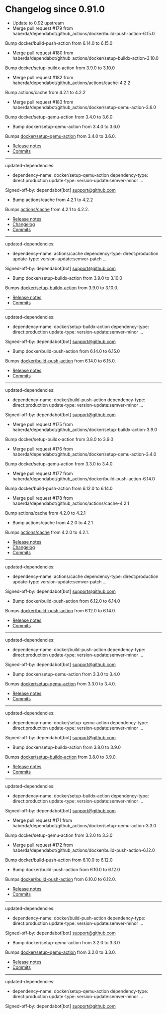 # Changelog since 0.91.0
- Update to 0.92 upstream 
- Merge pull request #179 from haberda/dependabot/github_actions/docker/build-push-action-6.15.0

Bump docker/build-push-action from 6.14.0 to 6.15.0 
- Merge pull request #180 from haberda/dependabot/github_actions/docker/setup-buildx-action-3.10.0

Bump docker/setup-buildx-action from 3.9.0 to 3.10.0 
- Merge pull request #182 from haberda/dependabot/github_actions/actions/cache-4.2.2

Bump actions/cache from 4.2.1 to 4.2.2 
- Merge pull request #183 from haberda/dependabot/github_actions/docker/setup-qemu-action-3.6.0

Bump docker/setup-qemu-action from 3.4.0 to 3.6.0 
- Bump docker/setup-qemu-action from 3.4.0 to 3.6.0

Bumps [docker/setup-qemu-action](https://github.com/docker/setup-qemu-action) from 3.4.0 to 3.6.0.
- [Release notes](https://github.com/docker/setup-qemu-action/releases)
- [Commits](https://github.com/docker/setup-qemu-action/compare/v3.4.0...v3.6.0)

---
updated-dependencies:
- dependency-name: docker/setup-qemu-action
  dependency-type: direct:production
  update-type: version-update:semver-minor
...

Signed-off-by: dependabot[bot] <support@github.com> 
- Bump actions/cache from 4.2.1 to 4.2.2

Bumps [actions/cache](https://github.com/actions/cache) from 4.2.1 to 4.2.2.
- [Release notes](https://github.com/actions/cache/releases)
- [Changelog](https://github.com/actions/cache/blob/main/RELEASES.md)
- [Commits](https://github.com/actions/cache/compare/v4.2.1...v4.2.2)

---
updated-dependencies:
- dependency-name: actions/cache
  dependency-type: direct:production
  update-type: version-update:semver-patch
...

Signed-off-by: dependabot[bot] <support@github.com> 
- Bump docker/setup-buildx-action from 3.9.0 to 3.10.0

Bumps [docker/setup-buildx-action](https://github.com/docker/setup-buildx-action) from 3.9.0 to 3.10.0.
- [Release notes](https://github.com/docker/setup-buildx-action/releases)
- [Commits](https://github.com/docker/setup-buildx-action/compare/v3.9.0...v3.10.0)

---
updated-dependencies:
- dependency-name: docker/setup-buildx-action
  dependency-type: direct:production
  update-type: version-update:semver-minor
...

Signed-off-by: dependabot[bot] <support@github.com> 
- Bump docker/build-push-action from 6.14.0 to 6.15.0

Bumps [docker/build-push-action](https://github.com/docker/build-push-action) from 6.14.0 to 6.15.0.
- [Release notes](https://github.com/docker/build-push-action/releases)
- [Commits](https://github.com/docker/build-push-action/compare/v6.14.0...v6.15.0)

---
updated-dependencies:
- dependency-name: docker/build-push-action
  dependency-type: direct:production
  update-type: version-update:semver-minor
...

Signed-off-by: dependabot[bot] <support@github.com> 
- Merge pull request #175 from haberda/dependabot/github_actions/docker/setup-buildx-action-3.9.0

Bump docker/setup-buildx-action from 3.8.0 to 3.9.0 
- Merge pull request #176 from haberda/dependabot/github_actions/docker/setup-qemu-action-3.4.0

Bump docker/setup-qemu-action from 3.3.0 to 3.4.0 
- Merge pull request #177 from haberda/dependabot/github_actions/docker/build-push-action-6.14.0

Bump docker/build-push-action from 6.12.0 to 6.14.0 
- Merge pull request #178 from haberda/dependabot/github_actions/actions/cache-4.2.1

Bump actions/cache from 4.2.0 to 4.2.1 
- Bump actions/cache from 4.2.0 to 4.2.1

Bumps [actions/cache](https://github.com/actions/cache) from 4.2.0 to 4.2.1.
- [Release notes](https://github.com/actions/cache/releases)
- [Changelog](https://github.com/actions/cache/blob/main/RELEASES.md)
- [Commits](https://github.com/actions/cache/compare/v4.2.0...v4.2.1)

---
updated-dependencies:
- dependency-name: actions/cache
  dependency-type: direct:production
  update-type: version-update:semver-patch
...

Signed-off-by: dependabot[bot] <support@github.com> 
- Bump docker/build-push-action from 6.12.0 to 6.14.0

Bumps [docker/build-push-action](https://github.com/docker/build-push-action) from 6.12.0 to 6.14.0.
- [Release notes](https://github.com/docker/build-push-action/releases)
- [Commits](https://github.com/docker/build-push-action/compare/v6.12.0...v6.14.0)

---
updated-dependencies:
- dependency-name: docker/build-push-action
  dependency-type: direct:production
  update-type: version-update:semver-minor
...

Signed-off-by: dependabot[bot] <support@github.com> 
- Bump docker/setup-qemu-action from 3.3.0 to 3.4.0

Bumps [docker/setup-qemu-action](https://github.com/docker/setup-qemu-action) from 3.3.0 to 3.4.0.
- [Release notes](https://github.com/docker/setup-qemu-action/releases)
- [Commits](https://github.com/docker/setup-qemu-action/compare/v3.3.0...v3.4.0)

---
updated-dependencies:
- dependency-name: docker/setup-qemu-action
  dependency-type: direct:production
  update-type: version-update:semver-minor
...

Signed-off-by: dependabot[bot] <support@github.com> 
- Bump docker/setup-buildx-action from 3.8.0 to 3.9.0

Bumps [docker/setup-buildx-action](https://github.com/docker/setup-buildx-action) from 3.8.0 to 3.9.0.
- [Release notes](https://github.com/docker/setup-buildx-action/releases)
- [Commits](https://github.com/docker/setup-buildx-action/compare/v3.8.0...v3.9.0)

---
updated-dependencies:
- dependency-name: docker/setup-buildx-action
  dependency-type: direct:production
  update-type: version-update:semver-minor
...

Signed-off-by: dependabot[bot] <support@github.com> 
- Merge pull request #171 from haberda/dependabot/github_actions/docker/setup-qemu-action-3.3.0

Bump docker/setup-qemu-action from 3.2.0 to 3.3.0 
- Merge pull request #172 from haberda/dependabot/github_actions/docker/build-push-action-6.12.0

Bump docker/build-push-action from 6.10.0 to 6.12.0 
- Bump docker/build-push-action from 6.10.0 to 6.12.0

Bumps [docker/build-push-action](https://github.com/docker/build-push-action) from 6.10.0 to 6.12.0.
- [Release notes](https://github.com/docker/build-push-action/releases)
- [Commits](https://github.com/docker/build-push-action/compare/v6.10.0...v6.12.0)

---
updated-dependencies:
- dependency-name: docker/build-push-action
  dependency-type: direct:production
  update-type: version-update:semver-minor
...

Signed-off-by: dependabot[bot] <support@github.com> 
- Bump docker/setup-qemu-action from 3.2.0 to 3.3.0

Bumps [docker/setup-qemu-action](https://github.com/docker/setup-qemu-action) from 3.2.0 to 3.3.0.
- [Release notes](https://github.com/docker/setup-qemu-action/releases)
- [Commits](https://github.com/docker/setup-qemu-action/compare/v3.2.0...v3.3.0)

---
updated-dependencies:
- dependency-name: docker/setup-qemu-action
  dependency-type: direct:production
  update-type: version-update:semver-minor
...

Signed-off-by: dependabot[bot] <support@github.com> 
